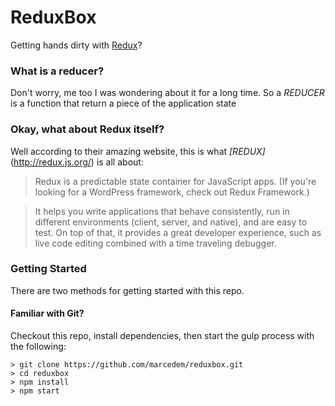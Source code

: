 # ReduxBox

Getting hands dirty with [Redux](https://www.udemy.com/react-redux/)?

### What is a reducer?
Don't worry, me too I was wondering about it for a long time.
So a _REDUCER_ is a function that return a piece of the application state


### Okay, what about Redux itself?
Well according to their amazing website, this is what _[REDUX]_(http://redux.js.org/) is all about:
> Redux is a predictable state container for JavaScript apps. (If you're looking for a WordPress framework, check out Redux Framework.)

> It helps you write applications that behave consistently, run in different environments (client, server, and native), and are easy to test. On top of that, it provides a great developer experience, such as live code editing combined with a time traveling debugger.


### Getting Started

There are two methods for getting started with this repo.

#### Familiar with Git?
Checkout this repo, install dependencies, then start the gulp process with the following:

```
> git clone https://github.com/marcedem/reduxbox.git
> cd reduxbox
> npm install
> npm start
```
